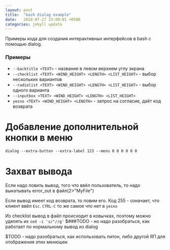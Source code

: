 ```yaml
---
layout: post
title:  "bash dialog example"
date:   2018-07-27 23:09:01 +0500
categories: jekyll update
---
```


Примеры кода для создания интерактивных интерфейсов в bash с помощью dialog.

### Примеры

* `--backtitle <TEXT>` - название в левом верхнем углу экрана
* `--checklist <TEXT> <WIND_HEIGHT> <LENGTH> <LIST_HEIGHT>` - выбор нескольких вариантов
* `--radiolist <TEXT> <WIND_HEIGHT> <LENGTH> <LIST_HEIGHT>` - выбор одного варианта
* `--inputbox <TEXT> <WIND_HEIGHT> <LENGTH> <LIST_HEIGHT>`
* `yesno <TEXT> <WIND_HEIGHT> <LENGTH>` - запрос на согласие, даёт код возврата


# Добавление дополнительной кнопки в меню

`dialog --extra-button --extra-label 123 --menu 0 0 0 0 0 0`

# Захват вывода

Если надо ловить вывод, того что ввёл пользователь, то надо выкатывать error_out в файл(2>"MyFile")

Если вывод имеет код возврата, то ловим его.
Код 255 - означает, что клиент ввёл `Esc`. `CTRL-C` то же самое что нет в `yesno`

Из checklist вывод в файл происходит в ковычках, поэтому можно удялять их `sed -i 's/"//g'`
$###TODO - но надо разобраться, как работает по нормальному вывод из dialog

$TODO  - надо разобраться, как использовать питон, либо другой ЯП для отображения этих менюшек
